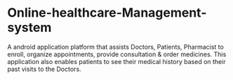 # Online-healthcare-Management-system
 A android application platform that assists Doctors, Patients, Pharmacist to enroll, organize appointments, provide consultation & order medicines. This application also enables patients to see their medical history based on their past visits to the Doctors. 
